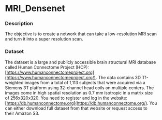 # MRI_Densenet

### Description

The objective is to create a network that can take a low-resolution MRI scan and turn it into a super resolution scan.

### Dataset

The dataset is a large and publicly accessible brain structural MRI database called Human Connectome Project (HCP): [https://www.humanconnectomeproject.org](https://www.humanconnectomeproject.org/). The data contains 3D T1-weighted images from a total of 1,113 subjects that were acquired via a Siemens 3T platform using 32-channel head coils on multiple centers. The images come in high spatial resolution as 0.7 mm isotropic in a matrix size of 256x320x320. You need to register and log in the website: [https://db.humanconnectome.org](https://db.humanconnectome.org/). You can either download full dataset from that website or request access to their Amazon S3.